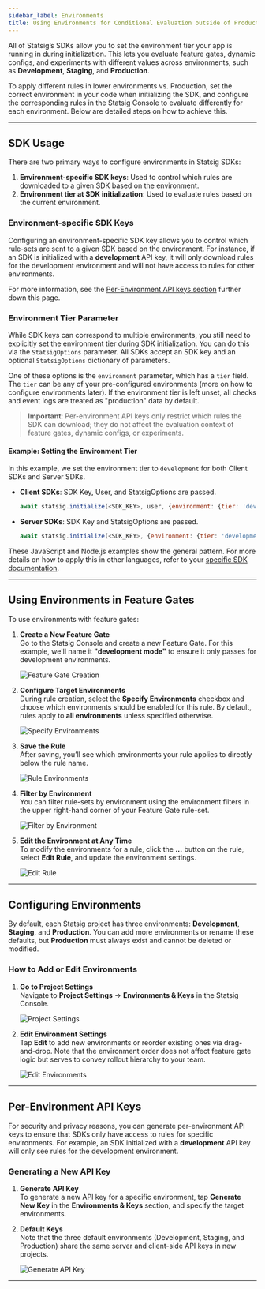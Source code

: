 ```yaml
---
sidebar_label: Environments
title: Using Environments for Conditional Evaluation outside of Production
---
```


All of Statsig’s SDKs allow you to set the environment tier your app is running in during initialization. This lets you evaluate feature gates, dynamic configs, and experiments with different values across environments, such as **Development**, **Staging**, and **Production**.

To apply different rules in lower environments vs. Production, set the correct environment in your code when initializing the SDK, and configure the corresponding rules in the Statsig Console to evaluate differently for each environment. Below are detailed steps on how to achieve this.

---

## SDK Usage

There are two primary ways to configure environments in Statsig SDKs:
1. **Environment-specific SDK keys**: Used to control which rules are downloaded to a given SDK based on the environment.
2. **Environment tier at SDK initialization**: Used to evaluate rules based on the current environment.

### Environment-specific SDK Keys

Configuring an environment-specific SDK key allows you to control which rule-sets are sent to a given SDK based on the environment. For instance, if an SDK is initialized with a **development** API key, it will only download rules for the development environment and will not have access to rules for other environments.

For more information, see the [Per-Environment API keys section](#per-environment-api-keys) further down this page.

### Environment Tier Parameter

While SDK keys can correspond to multiple environments, you still need to explicitly set the environment tier during SDK initialization. You can do this via the `StatsigOptions` parameter. All SDKs accept an SDK key and an optional `StatsigOptions` dictionary of parameters.

One of these options is the `environment` parameter, which has a `tier` field. The `tier` can be any of your pre-configured environments (more on how to configure environments later). If the environment tier is left unset, all checks and event logs are treated as "production" data by default.

> **Important**: Per-environment API keys only restrict which rules the SDK can download; they do not affect the evaluation context of feature gates, dynamic configs, or experiments.

#### Example: Setting the Environment Tier

In this example, we set the environment tier to `development` for both Client SDKs and Server SDKs.

- **Client SDKs**: SDK Key, User, and StatsigOptions are passed.
  ```js
  await statsig.initialize(<SDK_KEY>, user, {environment: {tier: 'development'}});
  ```

- **Server SDKs**: SDK Key and StatsigOptions are passed.
  ```js
  await statsig.initialize(<SDK_KEY>, {environment: {tier: 'development'}});
  ```

These JavaScript and Node.js examples show the general pattern. For more details on how to apply this in other languages, refer to your [specific SDK documentation](/sdks/getting-started).

---

## Using Environments in Feature Gates

To use environments with feature gates:

1. **Create a New Feature Gate**  
   Go to the Statsig Console and create a new Feature Gate. For this example, we'll name it **"development mode"** to ensure it only passes for development environments.

   ![Feature Gate Creation](https://user-images.githubusercontent.com/101903926/221443079-59d81448-d070-4da0-a010-f038016a6b09.png)

2. **Configure Target Environments**  
   During rule creation, select the **Specify Environments** checkbox and choose which environments should be enabled for this rule. By default, rules apply to **all environments** unless specified otherwise.

   ![Specify Environments](https://user-images.githubusercontent.com/101903926/221443202-de70eab5-68d5-4173-8f6d-7c680762212e.png)

3. **Save the Rule**  
   After saving, you’ll see which environments your rule applies to directly below the rule name.

   ![Rule Environments](https://user-images.githubusercontent.com/101903926/221443319-597f1e1e-facc-41a0-8b7a-dcff0fec4405.png)

4. **Filter by Environment**  
   You can filter rule-sets by environment using the environment filters in the upper right-hand corner of your Feature Gate rule-set.

   ![Filter by Environment](https://user-images.githubusercontent.com/101903926/221443466-92616326-bdb3-4025-99de-9fa3fd2af558.png)

5. **Edit the Environment at Any Time**  
   To modify the environments for a rule, click the **...** button on the rule, select **Edit Rule**, and update the environment settings.

   ![Edit Rule](https://user-images.githubusercontent.com/101903926/221443425-c8a5e4fe-f49a-47f9-96a7-568ef2f2dd5d.png)

---

## Configuring Environments

By default, each Statsig project has three environments: **Development**, **Staging**, and **Production**. You can add more environments or rename these defaults, but **Production** must always exist and cannot be deleted or modified.

### How to Add or Edit Environments

1. **Go to Project Settings**  
   Navigate to **Project Settings** -> **Environments & Keys** in the Statsig Console.

   ![Project Settings](https://user-images.githubusercontent.com/101903926/221449870-797a2f0f-9310-48ce-b299-d4aaf9bd61fb.png)

2. **Edit Environment Settings**  
   Tap **Edit** to add new environments or reorder existing ones via drag-and-drop. Note that the environment order does not affect feature gate logic but serves to convey rollout hierarchy to your team.

   ![Edit Environments](https://user-images.githubusercontent.com/101903926/221449939-0ba6e53f-bad1-4600-ac99-1833d55230be.png)

---

## Per-Environment API Keys

For security and privacy reasons, you can generate per-environment API keys to ensure that SDKs only have access to rules for specific environments. For example, an SDK initialized with a **development** API key will only see rules for the development environment.

### Generating a New API Key

1. **Generate API Key**  
   To generate a new API key for a specific environment, tap **Generate New Key** in the **Environments & Keys** section, and specify the target environments.

2. **Default Keys**  
   Note that the three default environments (Development, Staging, and Production) share the same server and client-side API keys in new projects.

   ![Generate API Key](https://user-images.githubusercontent.com/101903926/221450416-44348e77-631a-4ae1-98d1-00d5a4c282ad.png)

---

